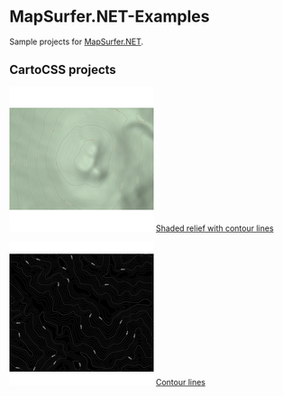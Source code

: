 # MapSurfer.NET-Examples
Sample projects for [MapSurfer.NET](http://mapsurfernet.com).


## CartoCSS projects 

![](/Projects/relief/.thumb.png)
[Shaded relief with contour lines](/Projects/relief/)


![](/Projects/contour-lines/.thumb.png)
[Contour lines](/Projects/contour-lines/)

